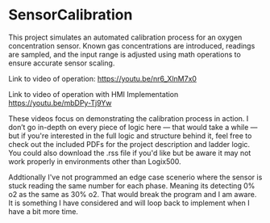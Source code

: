 # SensorCalibration
This project simulates an automated calibration process for an oxygen concentration sensor.  Known gas concentrations are introduced, readings are sampled, and the input range is adjusted using math operations to ensure accurate sensor scaling.

Link to video of operation: https://youtu.be/nr6_XlnM7x0

Link to video of operation with HMI Implementation https://youtu.be/mbDPy-Tj9Yw

These videos focus on demonstrating the calibration process in action. I don’t go in-depth on every piece of logic here — that would take a while — but if you're interested in the full logic and structure behind it, feel free to check out the included PDFs for the project description and ladder logic. You could also download the .rss file if you'd like but be aware it may not work properly in environments other than Logix500. 

Addtionally I've not programmed an edge case scenerio where the sensor is stuck reading the same number for each phase.  Meaning its detecting 0% o2 as the same as 30% o2.  That would break the program and I am aware.  It is something I have considered and will loop back to implement when I have a bit more time. 
